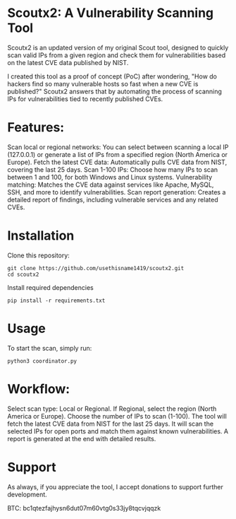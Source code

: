 # Scoutx2: A Vulnerability Scanning Tool

Scoutx2 is an updated version of my original Scout tool, designed to quickly scan valid IPs from a given region and check them for vulnerabilities based on the latest CVE data published by NIST.


I created this tool as a proof of concept (PoC) after wondering, "How do hackers find so many vulnerable hosts so fast when a new CVE is published?" Scoutx2 answers that by automating the process of scanning IPs for vulnerabilities tied to recently published CVEs.


# Features:

Scan local or regional networks: You can select between scanning a local IP (127.0.0.1) or generate a list of IPs from a specified region (North America or Europe).
Fetch the latest CVE data: Automatically pulls CVE data from NIST, covering the last 25 days.
Scan 1-100 IPs: Choose how many IPs to scan between 1 and 100, for both Windows and Linux systems.
Vulnerability matching: Matches the CVE data against services like Apache, MySQL, SSH, and more to identify vulnerabilities.
Scan report generation: Creates a detailed report of findings, including vulnerable services and any related CVEs.


# Installation

Clone this repository:

```
git clone https://github.com/usethisname1419/scoutx2.git
cd scoutx2
```

Install required dependencies

`pip install -r requirements.txt`


# Usage

To start the scan, simply run:

`python3 coordinator.py`

# Workflow:

Select scan type: Local or Regional.
If Regional, select the region (North America or Europe).
Choose the number of IPs to scan (1-100).
The tool will fetch the latest CVE data from NIST for the last 25 days.
It will scan the selected IPs for open ports and match them against known vulnerabilities.
A report is generated at the end with detailed results.

# Support

As always, if you appreciate the tool, I accept donations to support further development.

BTC: bc1qtezfajhysn6dut07m60vtg0s33jy8tqcvjqqzk


